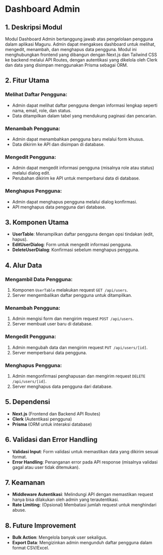 # Dashboard Admin

## 1. Deskripsi Modul

Modul Dashboard Admin bertanggung jawab atas pengelolaan pengguna dalam aplikasi Maguru. Admin dapat mengakses dashboard untuk melihat, mengedit, menambah, dan menghapus data pengguna. Modul ini menghubungkan frontend yang dibangun dengan Next.js dan Tailwind CSS ke backend melalui API Routes, dengan autentikasi yang dikelola oleh Clerk dan data yang disimpan menggunakan Prisma sebagai ORM.

## 2. Fitur Utama

### Melihat Daftar Pengguna:

- Admin dapat melihat daftar pengguna dengan informasi lengkap seperti nama, email, role, dan status.
- Data ditampilkan dalam tabel yang mendukung paginasi dan pencarian.

### Menambah Pengguna:

- Admin dapat menambahkan pengguna baru melalui form khusus.
- Data dikirim ke API dan disimpan di database.

### Mengedit Pengguna:

- Admin dapat mengedit informasi pengguna (misalnya role atau status) melalui dialog edit.
- Perubahan dikirim ke API untuk memperbarui data di database.

### Menghapus Pengguna:

- Admin dapat menghapus pengguna melalui dialog konfirmasi.
- API menghapus data pengguna dari database.

## 3. Komponen Utama

- **UserTable**: Menampilkan daftar pengguna dengan opsi tindakan (edit, hapus).
- **EditUserDialog**: Form untuk mengedit informasi pengguna.
- **DeleteUserDialog**: Konfirmasi sebelum menghapus pengguna.

## 4. Alur Data

### Mengambil Data Pengguna:

1. Komponen `UserTable` melakukan request `GET /api/users`.
2. Server mengembalikan daftar pengguna untuk ditampilkan.

### Menambah Pengguna:

1. Admin mengisi form dan mengirim request `POST /api/users`.
2. Server membuat user baru di database.

### Mengedit Pengguna:

1. Admin mengubah data dan mengirim request `PUT /api/users/[id]`.
2. Server memperbarui data pengguna.

### Menghapus Pengguna:

1. Admin mengonfirmasi penghapusan dan mengirim request `DELETE /api/users/[id]`.
2. Server menghapus data pengguna dari database.

## 5. Dependensi

- **Next.js** (Frontend dan Backend API Routes)
- **Clerk** (Autentikasi pengguna)
- **Prisma** (ORM untuk interaksi database)

## 6. Validasi dan Error Handling

- **Validasi Input**: Form validasi untuk memastikan data yang dikirim sesuai format.
- **Error Handling**: Penanganan error pada API response (misalnya validasi gagal atau user tidak ditemukan).

## 7. Keamanan

- **Middleware Autentikasi**: Melindungi API dengan memastikan request hanya bisa dilakukan oleh admin yang terautentikasi.
- **Rate Limiting**: (Opsional) Membatasi jumlah request untuk menghindari abuse.

## 8. Future Improvement

- **Bulk Action**: Mengelola banyak user sekaligus.
- **Export Data**: Mengizinkan admin mengunduh daftar pengguna dalam format CSV/Excel.
